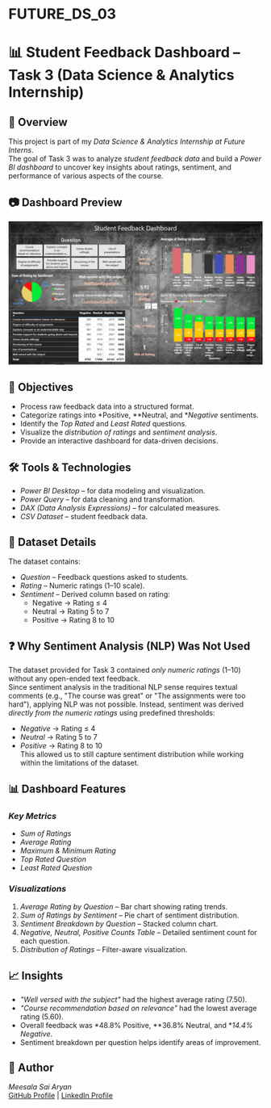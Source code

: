 # FUTURE_DS_03
# 📊 Student Feedback Dashboard – Task 3 (Data Science & Analytics Internship)

## 📌 Overview
This project is part of my *Data Science & Analytics Internship at Future Interns*.  
The goal of Task 3 was to analyze *student feedback data* and build a *Power BI dashboard* to uncover key insights about ratings, sentiment, and performance of various aspects of the course.
## 📷 Dashboard Preview
![Dashboard Preview](https://github.com/SaiAryan07/FUTURE_DS_03/blob/main/Dashboard.png)  

## 🎯 Objectives
- Process raw feedback data into a structured format.
- Categorize ratings into *Positive, **Neutral, and **Negative* sentiments.
- Identify the *Top Rated* and *Least Rated* questions.
- Visualize the *distribution of ratings* and *sentiment analysis*.
- Provide an interactive dashboard for data-driven decisions.
## 🛠 Tools & Technologies
- *Power BI Desktop* – for data modeling and visualization.
- *Power Query* – for data cleaning and transformation.
- *DAX (Data Analysis Expressions)* – for calculated measures.
- *CSV Dataset* – student feedback data.
## 📂 Dataset Details
The dataset contains:
- *Question* – Feedback questions asked to students.
- *Rating* – Numeric ratings (1–10 scale).
- *Sentiment* – Derived column based on rating:
  - Negative → Rating ≤ 4  
  - Neutral → Rating 5 to 7  
  - Positive → Rating 8 to 10
## ❓ Why Sentiment Analysis (NLP) Was Not Used
The dataset provided for Task 3 contained *only numeric ratings* (1–10) without any open-ended text feedback.  
Since sentiment analysis in the traditional NLP sense requires textual comments (e.g., "The course was great" or "The assignments were too hard"), applying NLP was not possible.
Instead, sentiment was derived *directly from the numeric ratings* using predefined thresholds:
- *Negative* → Rating ≤ 4  
- *Neutral* → Rating 5 to 7  
- *Positive* → Rating 8 to 10  
This allowed us to still capture sentiment distribution while working within the limitations of the dataset.
## 📊 Dashboard Features
### *Key Metrics*
- *Sum of Ratings*
- *Average Rating*
- *Maximum & Minimum Rating*
- *Top Rated Question*
- *Least Rated Question*
### *Visualizations*
1. *Average Rating by Question* – Bar chart showing rating trends.
2. *Sum of Ratings by Sentiment* – Pie chart of sentiment distribution.
3. *Sentiment Breakdown by Question* – Stacked column chart.
4. *Negative, Neutral, Positive Counts Table* – Detailed sentiment count for each question.
5. *Distribution of Ratings* – Filter-aware visualization.
## 📈 Insights
- *"Well versed with the subject"* had the highest average rating (7.50).
- *"Course recommendation based on relevance"* had the lowest average rating (5.60).
- Overall feedback was *48.8% Positive, **36.8% Neutral, and **14.4% Negative*.
- Sentiment breakdown per question helps identify areas of improvement.
## 📌 Author
*Meesala 
Sai Aryan*  
[GitHub Profile](https://github.com/SaiAryan07) |
[LinkedIn Profile](https://www.linkedin.com/in/YOUR-LINKEDIN-ID)
